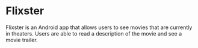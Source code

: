 # Flixster
Flixster is an Android app that allows users to see movies that are currently in theaters. Users are able to read a description of the movie and see a movie trailer.
